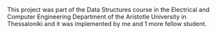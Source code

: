 This project was part of the Data Structures course in the Electrical and Computer Engineering Department of the Aristotle University in Thessaloniki and it was implemented by me and 1 more fellow student. 

